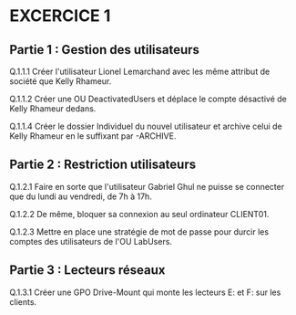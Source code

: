 # EXCERCICE 1

## Partie 1 : Gestion des utilisateurs

Q.1.1.1 Créer l'utilisateur Lionel Lemarchand avec les même attribut de société que Kelly Rhameur.


Q.1.1.2 Créer une OU DeactivatedUsers et déplace le compte désactivé de Kelly Rhameur dedans.

Q.1.1.4 Créer le dossier Individuel du nouvel utilisateur et archive celui de Kelly Rhameur en le suffixant par -ARCHIVE.



## Partie 2 : Restriction utilisateurs

Q.1.2.1 Faire en sorte que l'utilisateur Gabriel Ghul ne puisse se connecter que du lundi au vendredi, de 7h à 17h.

Q.1.2.2 De même, bloquer sa connexion au seul ordinateur CLIENT01.

Q.1.2.3 Mettre en place une stratégie de mot de passe pour durcir les comptes des utilisateurs de l'OU LabUsers.


## Partie 3 : Lecteurs réseaux

Q.1.3.1 Créer une GPO Drive-Mount qui monte les lecteurs E: et F: sur les clients.
